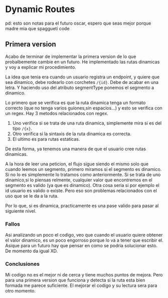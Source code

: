 # Dynamic Routes

pd: esto son notas para el futuro oscar, espero que seas mejor porque madre mia que spaggueti code

## Primera version
Acabo de terminar de implementar la primera version de lo que probalbemente cambie en un futuro. He implementado las rutas dinamicas y voy a explicar
mi procedimiento.

La idea que tenia era cuando un usuario registra un endpoint, y quiere que sea dinamico, debe rodearlo con corchetes `/{id}`. Debe de acabar
en una letra. Y haciendo uso del atributo segmentType ponemos el segmento a dinamico.

Lo primero que se verifica es que la ruta dinamica tenga un formato correcto (que no tenga varios guiones,sin espacios...) y esto se verifica
con un regex.
Hay 3 metodos relacionados con regex.

1. Uno verifica si se trata de una ruta dinamica, simplemente mira si es del tipo `/{x}`.
2. Otro verifica si la sintaxis de la ruta dinamica es correcta.
3. El ultimo es para  rutas estaticas.

De esta forma, ya tenemos una manera de que el usuario cree rutas dinamicas.

A la hora de leer una peticion, el flujo sigue siendo el mismo solo que cuando leemos un segmento, primero miramos si el segmento es dinamico.
Si no lo es simplemente lo tratamos como anteriormente. Si se trata de uno dinamico,si lo piensas relmente, cualquier valor que encontremos en el
segmento es valido (ya que es dinamico). Otra cosa seria si por ejemplo el id usuario es valido o existe. Pero eso son problemas relacionados
con el uso que se le da a la ruta.

Por lo que, si es dinamica, practicamente es una pase valido para pasar al siguiente nivel.

### Fallos

Asi analizando un poco el codigo, veo que cuando el usuario quiere obtener el valor dinamico, es un poco engorroso porque lo va a tener que escribir el.
Asique para un futuro hay que pensar en como se podria solucionar esto. De momento da igual XD.

### Conclusiones

Mi codigo no es el mejor ni de cerca y tiene muchos puntos de mejora. Pero para una primera version que funciona y detecta si la ruta esta bien formada me parece suficiente.
El mejorar el codigo y su lectura sera para otro momento.
